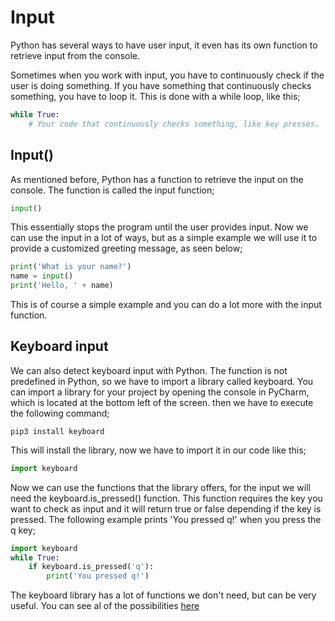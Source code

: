  # Input

Python has several ways to have user input, it even has its own function to retrieve input from the console. 

Sometimes when you work with input, you have to continuously check if the user is doing something. If you have something that continuously checks something, you have to loop it. This is done with a while loop, like this;

```python
while True:
    # Your code that continuously checks something, like key presses.
```

## Input()

As mentioned before, Python has a function to retrieve the input on the console. The function is called the input function;

```python
input()
```

This essentially stops the program until the user provides input. Now we can use the input in a lot of ways, but as a simple example we will use it to provide a customized greeting message, as seen below;

```python
print('What is your name?')
name = input()
print('Hello, ' + name)
```

This is of course a simple example and you can do a lot more with the input function.

## Keyboard input

We can also detect keyboard input with Python. The function is not predefined in Python, so we have to import a library called keyboard. You can import a library for your project by opening the console in PyCharm, which is located at the bottom left of the screen. then we have to execute the following command;

```shell
pip3 install keyboard
```

This will install the library, now we have to import it in our code like this;

```python
import keyboard
```

Now we can use the functions that the library offers, for the input we will need the keyboard.is_pressed() function. This function requires the key you want to check as input and it will return true or false depending if the key is pressed. The following example prints 'You pressed q!' when you press the q key;

```python
import keyboard
while True:
    if keyboard.is_pressed('q'):
        print('You pressed q!')
```

The keyboard library has a lot of functions we don't need, but can be very useful. You can see al of the possibilities [here](https://github.com/boppreh/keyboard)
